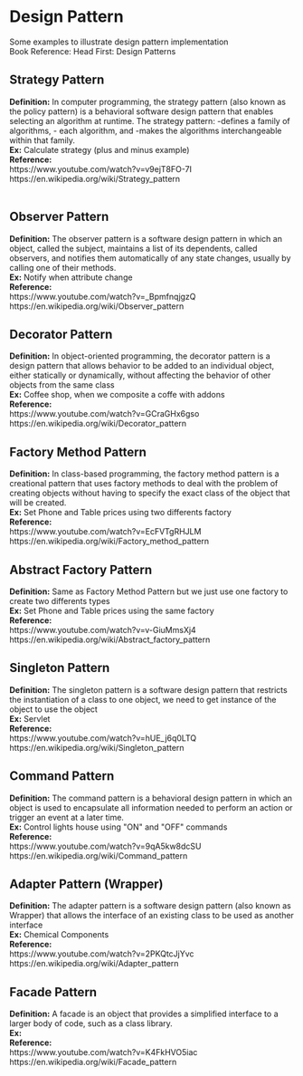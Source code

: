 <h1>Design Pattern</h1>
Some examples to illustrate design pattern implementation<br/>
Book Reference: Head First: Design Patterns
<br/>
<h2>Strategy Pattern</h2>
<b>Definition:</b> In computer programming, the strategy pattern (also known as the policy pattern) is a behavioral software design pattern that enables selecting an algorithm at runtime. The strategy pattern:
	-defines a family of algorithms,
	- each algorithm, and
	-makes the algorithms interchangeable within that family.<br/>
<b>Ex:</b> Calculate strategy (plus and minus example)
<br/>
<b>Reference:</b><br/>
https://www.youtube.com/watch?v=v9ejT8FO-7I<br/>
https://en.wikipedia.org/wiki/Strategy_pattern<br/>
<br/>
<h2>Observer Pattern</h2>
<b>Definition:</b> The observer pattern is a software design pattern in which an object, called the subject, maintains a list of its dependents, called observers, and notifies them automatically of any state changes, usually by calling one of their methods.
<br/>
<b>Ex:</b> Notify when attribute change
<br/>
<b>Reference:</b><br/>
https://www.youtube.com/watch?v=_BpmfnqjgzQ<br/>
https://en.wikipedia.org/wiki/Observer_pattern
<br/>
<h2>Decorator Pattern</h2>
<b>Definition:</b> In object-oriented programming, the decorator pattern is a design pattern that allows behavior to be added to an individual object, either statically or dynamically, without affecting the behavior of other objects from the same class
<br/>
<b>Ex:</b> Coffee shop, when we composite a coffe with addons
<br/>
<b>Reference:</b><br/>
https://www.youtube.com/watch?v=GCraGHx6gso<br/>
https://en.wikipedia.org/wiki/Decorator_pattern
<br/>
<h2>Factory Method Pattern</h2>
<b>Definition:</b> In class-based programming, the factory method pattern is a creational pattern that uses factory methods to deal with the problem of creating objects without having to specify the exact class of the object that will be created.
<br/>
<b>Ex:</b> Set Phone and Table prices using two differents factory
<br/>
<b>Reference:</b><br/>
https://www.youtube.com/watch?v=EcFVTgRHJLM<br/>
https://en.wikipedia.org/wiki/Factory_method_pattern
<br/>
<h2>Abstract Factory Pattern</h2>
<b>Definition:</b> Same as Factory Method Pattern but we just use one factory to create two differents types
<br/>
<b>Ex:</b> Set Phone and Table prices using the same factory
<br/>
<b>Reference:</b><br/>
https://www.youtube.com/watch?v=v-GiuMmsXj4<br/>
https://en.wikipedia.org/wiki/Abstract_factory_pattern
<br/>
<h2>Singleton Pattern</h2>
<b>Definition:</b> The singleton pattern is a software design pattern that restricts the instantiation of a class to one object, we need to get instance of the object to use the object
<br/>
<b>Ex:</b> Servlet
<br/>
<b>Reference:</b><br/>
https://www.youtube.com/watch?v=hUE_j6q0LTQ<br/>
https://en.wikipedia.org/wiki/Singleton_pattern
<br/>
<h2>Command Pattern</h2>
<b>Definition:</b> The command pattern is a behavioral design pattern in which an object is used to encapsulate all information needed to perform an action or trigger an event at a later time.
<br/>
<b>Ex:</b> Control lights house using "ON" and "OFF" commands
<br/>
<b>Reference:</b><br/>
https://www.youtube.com/watch?v=9qA5kw8dcSU<br/>
https://en.wikipedia.org/wiki/Command_pattern
<br/>
<h2>Adapter Pattern (Wrapper)</h2>
<b>Definition:</b> The adapter pattern is a software design pattern (also known as Wrapper) that allows the interface of an existing class to be used as another interface
<br/>
<b>Ex:</b> Chemical Components
<br/>
<b>Reference:</b><br/>
https://www.youtube.com/watch?v=2PKQtcJjYvc<br/>
https://en.wikipedia.org/wiki/Adapter_pattern
<br/>
<h2>Facade Pattern</h2>
<b>Definition:</b> A facade is an object that provides a simplified interface to a larger body of code, such as a class library.
<br/>
<b>Ex:</b>
<br/>
<b>Reference:</b><br/>
https://www.youtube.com/watch?v=K4FkHVO5iac<br/>
https://en.wikipedia.org/wiki/Facade_pattern
<br/>
